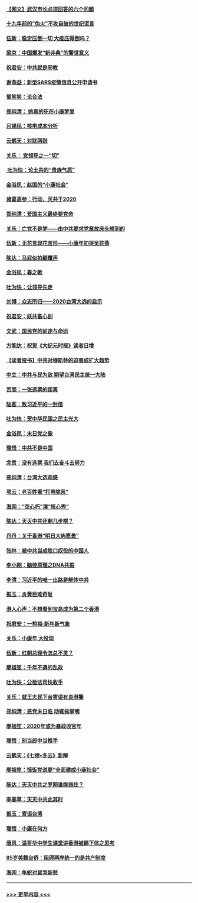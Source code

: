#### [【网文】武汉市长必须回答的六个问题](../pages/nsc993/n11813848.md?t=01230644) 
#### [十九年前的“伪火”不攻自破的世纪谎言](../pages/nsc993/n11813238.md?t=01230644) 
#### [伍新：稳定压倒一切 大疫压得倒吗？](../pages/nsc993/n11812634.md?t=01230644) 
#### [梁京：中国爆发“新非典”的警世意义](../pages/nsc993/n11812554.md?t=01230644) 
#### [祝君安：中共就是邪教](../pages/nsc993/n11812431.md?t=01230644) 
#### [谢燕益：新型SARS疫情信息公开申请书](../pages/nsc993/n11808840.md?t=01230644) 
#### [蜀笑笑：论合法](../pages/nsc993/n11808064.md?t=01230644) 
#### [郑纯清： 她真的死在小康梦里](../pages/nsc993/n11806623.md?t=01230644) 
#### [吕锡民：核电成本分析](../pages/nsc993/n11806284.md?t=01230644) 
#### [云鹤天：对联两则](../pages/nsc993/n11805957.md?t=01230644) 
#### [关乐： 党领导之一“切”](../pages/nsc993/n11804505.md?t=01230644) 
#### [ 吐为快：论土共的“贵族气质”](../pages/nsc993/n11804490.md?t=01230644) 
#### [金浴凤：赵国的“小康社会”](../pages/nsc993/n11804452.md?t=01230644) 
#### [诸葛高参：行动，灭共于2020](../pages/nsc993/n11804120.md?t=01230644) 
#### [郑纯清：爱国主义最终要党命](../pages/nsc993/n11802197.md?t=01230644) 
#### [关乐：亡党不是梦——由中共要求党章放床头想到的](../pages/nsc993/n11802156.md?t=01230644) 
#### [伍新：无花言现花言形——小康年初哭吴花燕](../pages/nsc993/n11800044.md?t=01230644) 
#### [陈达：马屁似拍颠覆声](../pages/nsc993/n11800010.md?t=01230644) 
#### [金浴凤：春之歌](../pages/nsc993/n11797687.md?t=01230644) 
#### [吐为快：让领导先走](../pages/nsc993/n11797512.md?t=01230644) 
#### [刘博：众志所归——2020台湾大选的启示](../pages/nsc993/n11796878.md?t=01230644) 
#### [祝君安：妖共畜心剖](../pages/nsc993/n11794273.md?t=01230644) 
#### [文武：国民党的前途与命运](../pages/nsc993/n11794198.md?t=01230644) 
#### [方能达：祝贺《大纪元时报》读者日增](../pages/nsc993/n11793807.md?t=01230644) 
#### [【读者投书】中共对穆斯林的迫害成扩大趋势](../pages/nsc993/n11791371.md?t=01230644) 
#### [中立：中共与民为敌 期望台湾民主统一大陆](../pages/nsc993/n11790392.md?t=01230644) 
#### [苦胆：一张选票的距离](../pages/nsc993/n11788914.md?t=01230644) 
#### [陆客：致习近平的一封信](../pages/nsc993/n11788867.md?t=01230644) 
#### [吐为快：贺中华民国之民主光大](../pages/nsc993/n11788618.md?t=01230644) 
#### [金浴凤：末日党之像](../pages/nsc993/n11787475.md?t=01230644) 
#### [理悟：中共不是中国](../pages/nsc993/n11787463.md?t=01230644) 
#### [念贲：没有选票  我们去奋斗去努力](../pages/nsc993/n11787398.md?t=01230644) 
#### [郑纯清：台湾大选观感](../pages/nsc993/n11786210.md?t=01230644) 
#### [项云：老百姓看“打黑除恶”](../pages/nsc993/n11785398.md?t=01230644) 
#### [海网：“空心朽”演“核心秀”](../pages/nsc993/n11783874.md?t=01230644) 
#### [陈达：天灭中共还剩几步棋？](../pages/nsc993/n11783719.md?t=01230644) 
#### [丹丹：关于香港“明日大屿愿景”](../pages/nsc993/n11783273.md?t=01230644) 
#### [张林：被中共当成牲口奴役的中国人](../pages/nsc993/n11782397.md?t=01230644) 
#### [李小刚：脑控原理之DNA共振](../pages/nsc993/n11780962.md?t=01230644) 
#### [李清：习近平的唯一出路是解体中共](../pages/nsc993/n11780866.md?t=01230644) 
#### [振玉：炎黄巨难奇耻](../pages/nsc993/n11779632.md?t=01230644) 
#### [港人心声：不想看到宝岛成为第二个香港](../pages/nsc993/n11778817.md?t=01230644) 
#### [祝君安：一剪梅‧新年新气象](../pages/nsc993/n11776340.md?t=01230644) 
#### [关乐：小康年 大役现](../pages/nsc993/n11774213.md?t=01230644) 
#### [伍新：红朝总理令怎总不灵？](../pages/nsc993/n11770813.md?t=01230644) 
#### [廖祖笙：千年不遇的乱政](../pages/nsc993/n11770373.md?t=01230644) 
#### [吐为快：公检法司快收手](../pages/nsc993/n11770359.md?t=01230644) 
#### [关乐：就王志民下台寄语有良港警](../pages/nsc993/n11769903.md?t=01230644) 
#### [郑纯清：恶党末日临 动辄挨掌嘴](../pages/nsc993/n11769356.md?t=01230644) 
#### [廖祖笙：2020年或为暴政收官年](../pages/nsc993/n11768216.md?t=01230644) 
#### [理悟：别当郎中当推手](../pages/nsc993/n11768243.md?t=01230644) 
#### [云鹤天：《七律▪冬云》新解](../pages/nsc993/n11768204.md?t=01230644) 
#### [廖祖笙：饿饭党说要“全面建成小康社会”](../pages/nsc993/n11767482.md?t=01230644) 
#### [陈达：天灭中共之罗网谁能挡住？](../pages/nsc993/n11767465.md?t=01230644) 
#### [李春草：天灭中共此其时](../pages/nsc993/n11767452.md?t=01230644) 
#### [振玉：寄语台湾](../pages/nsc993/n11767432.md?t=01230644) 
#### [理悟：小康在何方](../pages/nsc993/n11767394.md?t=01230644) 
#### [唐风：温哥华中学生课堂讲香港被踢下体之思考](../pages/nsc993/n11766848.md?t=01230644) 
#### [85岁美籍台侨：阻碍两岸统一的是共产制度](../pages/nsc993/n11765043.md?t=01230644) 
#### [海网：龟蛇对鼠哭新愁](../pages/nsc993/n11764895.md?t=01230644) 

----
#### [ >>> 更早内容 <<< ](../indexes/nsc993-earlier.md)
